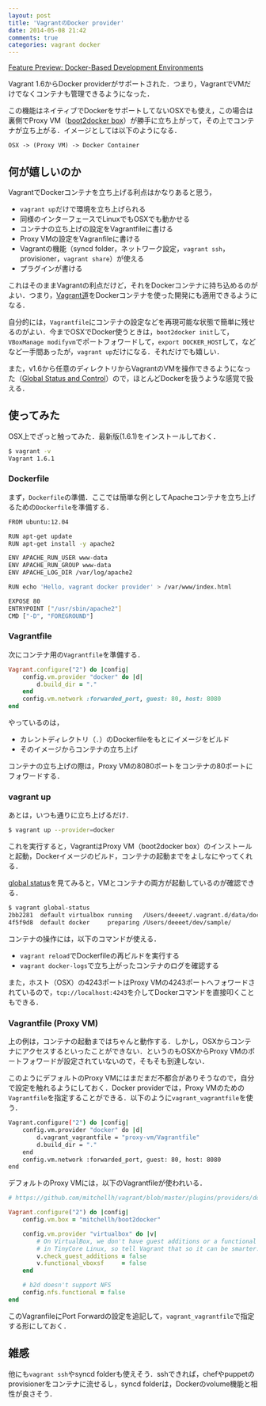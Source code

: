 ```yaml
---
layout: post
title: 'VagrantのDocker provider'
date: 2014-05-08 21:42
comments: true
categories: vagrant docker
---
```


[Feature Preview: Docker-Based Development Environments](http://www.vagrantup.com/blog/feature-preview-vagrant-1-6-docker-dev-environments.html)

Vagrant 1.6からDocker providerがサポートされた．つまり，VagrantでVMだけでなくコンテナも管理できるようになった．

この機能はネイティブでDockerをサポートしてないOSXでも使え，この場合は裏側でProxy VM（[boot2docker box](https://vagrantcloud.com/mitchellh/boot2docker)）が勝手に立ち上がって，その上でコンテナが立ち上がる．イメージとしては以下のようになる．

```
OSX -> (Proxy VM) -> Docker Container
```

## 何が嬉しいのか

VagrantでDockerコンテナを立ち上げる利点はかなりあると思う，

- `vagrant up`だけで環境を立ち上げられる
- 同様のインターフェースでLinuxでもOSXでも動かせる
- コンテナの立ち上げの設定をVagrantfileに書ける
- Proxy VMの設定をVagranfileに書ける
- Vagrantの機能（syncd folder，ネットワーク設定，`vagrant ssh`，provisioner，`vagrant share`）が使える
- プラグインが書ける


これはそのままVagrantの利点だけど，それをDockerコンテナに持ち込めるのがよい．つまり，[Vagrant道](http://mitchellh.com/the-tao-of-vagrant)をDockerコンテナを使った開発にも適用できるようになる．

自分的には，`Vagrantfile`にコンテナの設定などを再現可能な状態で簡単に残せるのがよい．今までOSXでDocker使うときは，`boot2docker init`して，`VBoxManage modifyvm`でポートフォワードして，`export DOCKER_HOST`して，などなど一手間あったが，`vagrant up`だけになる．それだけでも嬉しい．

また，v1.6から任意のディレクトリからVagrantのVMを操作できるようになった（[Global Status and Control](http://www.vagrantup.com/blog/feature-preview-vagrant-1-6-global-status.html)）ので，ほとんどDockerを扱うような感覚で扱える．

## 使ってみた

OSX上でざっと触ってみた．最新版(1.6.1)をインストールしておく．

```bash
$ vagrant -v
Vagrant 1.6.1
```

### Dockerfile

まず，`Dockerfile`の準備．ここでは簡単な例としてApacheコンテナを立ち上げるための`Dockerfile`を準備する．

```bash
FROM ubuntu:12.04

RUN apt-get update
RUN apt-get install -y apache2

ENV APACHE_RUN_USER www-data
ENV APACHE_RUN_GROUP www-data
ENV APACHE_LOG_DIR /var/log/apache2

RUN echo 'Hello, vagrant docker provider' > /var/www/index.html

EXPOSE 80
ENTRYPOINT ["/usr/sbin/apache2"]
CMD ["-D", "FOREGROUND"]
```

### Vagrantfile

次にコンテナ用の`Vagrantfile`を準備する．

```ruby
Vagrant.configure("2") do |config|
    config.vm.provider "docker" do |d|
        d.build_dir = "."
    end
    config.vm.network :forwarded_port, guest: 80, host: 8080
end          
```

やっているのは，

- カレントディレクトリ（`.`）のDockerfileをもとにイメージをビルド
- そのイメージからコンテナの立ち上げ

コンテナの立ち上げの際は，Proxy VMの8080ポートをコンテナの80ポートにフォワードする．

### vagrant up

あとは，いつも通りに立ち上げるだけ．

```bash
$ vagrant up --provider=docker
```

これを実行すると，VagrantはProxy VM（boot2docker box）のインストールと起動，Dockerイメージのビルド，コンテナの起動までをよしなにやってくれる．

[global status](http://www.vagrantup.com/blog/feature-preview-vagrant-1-6-global-status.html)を見てみると，VMとコンテナの両方が起動しているのが確認できる．

```bash
$ vagrant global-status
2bb2281  default virtualbox running   /Users/deeeet/.vagrant.d/data/docker-host
4f5f9d8  default docker     preparing /Users/deeeet/dev/sample/
```

コンテナの操作には，以下のコマンドが使える．

- `vagrant reload`でDockerfileの再ビルドを実行する
- `vagrant docker-logs`で立ち上がったコンテナのログを確認する

また，ホスト（OSX）の4243ポートはProxy VMの4243ポートへフォワードされているので，`tcp://localhost:4243`を介してDockerコマンドを直接叩くこともできる．

### Vagrantfile (Proxy VM)

上の例は，コンテナの起動まではちゃんと動作する．しかし，OSXからコンテナにアクセスするといったことができない．というのもOSXからProxy VMのポートフォワードが設定されていないので，そもそも到達しない．

このようにデフォルトのProxy VMにはまだまだ不都合がありそうなので，自分で設定を触れるようにしておく．Docker providerでは，Proxy VMのための`Vagrantfile`を指定することができる．以下のように`vagrant_vagrantfile`を使う．

```bash
Vagrant.configure("2") do |config|
    config.vm.provider "docker" do |d|
        d.vagrant_vagrantfile = "proxy-vm/Vagrantfile"
        d.build_dir = "."
    end
    config.vm.network :forwarded_port, guest: 80, host: 8080
end
```

デフォルトのProxy VMには，以下のVagrantfileが使われいる．

```ruby
# https://github.com/mitchellh/vagrant/blob/master/plugins/providers/docker/hostmachine/Vagrantfile

Vagrant.configure("2") do |config|
    config.vm.box = "mitchellh/boot2docker"

    config.vm.provider "virtualbox" do |v|
        # On VirtualBox, we don't have guest additions or a functional vboxsf
        # in TinyCore Linux, so tell Vagrant that so it can be smarter.
        v.check_guest_additions = false
        v.functional_vboxsf     = false
    end

    # b2d doesn't support NFS
    config.nfs.functional = false
end
```

このVagranfileにPort Forwardの設定を追記して，`vagrant_vagrantfile`で指定する形にしておく．

## 雑感

他にも`vagrant ssh`やsyncd folderも使えそう．sshできれば，chefやpuppetのprovisionerをコンテナに流せるし，syncd folderは，Dockerのvolume機能と相性が良さそう．






